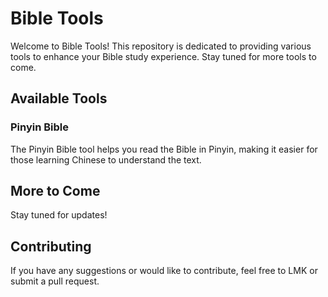 # Bible Tools

Welcome to Bible Tools! This repository is dedicated to providing various tools to enhance your Bible study experience. Stay tuned for more tools to come.

## Available Tools

### Pinyin Bible

The Pinyin Bible tool helps you read the Bible in Pinyin, making it easier for those learning Chinese to understand the text.

## More to Come

Stay tuned for updates!

## Contributing

If you have any suggestions or would like to contribute, feel free to LMK or submit a pull request.
